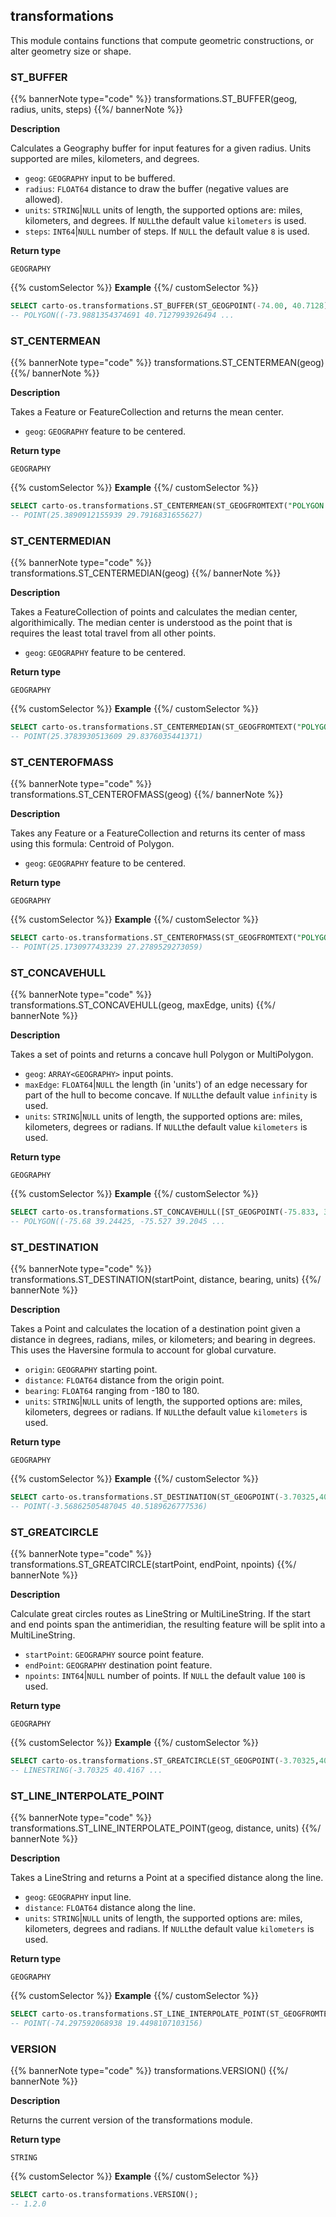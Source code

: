 ## transformations

<div class="badges"><div class="core"></div></div>

This module contains functions that compute geometric constructions, or alter geometry size or shape.

### ST_BUFFER

{{% bannerNote type="code" %}}
transformations.ST_BUFFER(geog, radius, units, steps)
{{%/ bannerNote %}}

**Description**

Calculates a Geography buffer for input features for a given radius. Units supported are miles, kilometers, and degrees.

* `geog`: `GEOGRAPHY` input to be buffered.
* `radius`: `FLOAT64` distance to draw the buffer (negative values are allowed).
* `units`: `STRING`|`NULL` units of length, the supported options are: miles, kilometers, and degrees. If `NULL`the default value `kilometers` is used.
* `steps`: `INT64`|`NULL` number of steps. If `NULL` the default value `8` is used.

**Return type**

`GEOGRAPHY`

{{% customSelector %}}
**Example**
{{%/ customSelector %}}

```sql
SELECT carto-os.transformations.ST_BUFFER(ST_GEOGPOINT(-74.00, 40.7128), 1, "kilometers", 10);
-- POLYGON((-73.9881354374691 40.7127993926494 ... 
```

### ST_CENTERMEAN

{{% bannerNote type="code" %}}
transformations.ST_CENTERMEAN(geog)
{{%/ bannerNote %}}

**Description**

Takes a Feature or FeatureCollection and returns the mean center.

* `geog`: `GEOGRAPHY` feature to be centered.

**Return type**

`GEOGRAPHY`

{{% customSelector %}}
**Example**
{{%/ customSelector %}}

```sql
SELECT carto-os.transformations.ST_CENTERMEAN(ST_GEOGFROMTEXT("POLYGON ((30 10, 40 40, 20 40, 10 20, 30 10))"));
-- POINT(25.3890912155939 29.7916831655627)
```

### ST_CENTERMEDIAN

{{% bannerNote type="code" %}}
transformations.ST_CENTERMEDIAN(geog)
{{%/ bannerNote %}}

**Description**

Takes a FeatureCollection of points and calculates the median center, algorithimically. The median center is understood as the point that is requires the least total travel from all other points.

* `geog`: `GEOGRAPHY` feature to be centered.

**Return type**

`GEOGRAPHY`

{{% customSelector %}}
**Example**
{{%/ customSelector %}}

```sql
SELECT carto-os.transformations.ST_CENTERMEDIAN(ST_GEOGFROMTEXT("POLYGON ((30 10, 40 40, 20 40, 10 20, 30 10))"));
-- POINT(25.3783930513609 29.8376035441371)
```

### ST_CENTEROFMASS

{{% bannerNote type="code" %}}
transformations.ST_CENTEROFMASS(geog)
{{%/ bannerNote %}}

**Description**

Takes any Feature or a FeatureCollection and returns its center of mass using this formula: Centroid of Polygon.

* `geog`: `GEOGRAPHY` feature to be centered.

**Return type**

`GEOGRAPHY`

{{% customSelector %}}
**Example**
{{%/ customSelector %}}

```sql
SELECT carto-os.transformations.ST_CENTEROFMASS(ST_GEOGFROMTEXT("POLYGON ((30 10, 40 40, 20 40, 10 20, 30 10))"));
-- POINT(25.1730977433239 27.2789529273059) 
```

### ST_CONCAVEHULL

{{% bannerNote type="code" %}}
transformations.ST_CONCAVEHULL(geog, maxEdge, units)
{{%/ bannerNote %}}

**Description**

Takes a set of points and returns a concave hull Polygon or MultiPolygon.

* `geog`: `ARRAY<GEOGRAPHY>` input points.
* `maxEdge`: `FLOAT64`|`NULL` the length (in 'units') of an edge necessary for part of the hull to become concave. If `NULL`the default value `infinity` is used.
* `units`: `STRING`|`NULL` units of length, the supported options are: miles, kilometers, degrees or radians. If `NULL`the default value `kilometers` is used.

**Return type**

`GEOGRAPHY`

{{% customSelector %}}
**Example**
{{%/ customSelector %}}

```sql
SELECT carto-os.transformations.ST_CONCAVEHULL([ST_GEOGPOINT(-75.833, 39.284),ST_GEOGPOINT(-75.6, 39.984),ST_GEOGPOINT(-75.221, 39.125),ST_GEOGPOINT(-75.521, 39.325)], 100, 'kilometers');
-- POLYGON((-75.68 39.24425, -75.527 39.2045 ...
```

### ST_DESTINATION

{{% bannerNote type="code" %}}
transformations.ST_DESTINATION(startPoint, distance, bearing, units)
{{%/ bannerNote %}}

**Description**

Takes a Point and calculates the location of a destination point given a distance in degrees, radians, miles, or kilometers; and bearing in degrees. This uses the Haversine formula to account for global curvature.

* `origin`: `GEOGRAPHY` starting point.
* `distance`: `FLOAT64` distance from the origin point.
* `bearing`: `FLOAT64` ranging from -180 to 180.
* `units`: `STRING`|`NULL` units of length, the supported options are: miles, kilometers, degrees or radians. If `NULL`the default value `kilometers` is used.

**Return type**

`GEOGRAPHY`

{{% customSelector %}}
**Example**
{{%/ customSelector %}}

```sql
SELECT carto-os.transformations.ST_DESTINATION(ST_GEOGPOINT(-3.70325,40.4167), 10, 45, "miles");
-- POINT(-3.56862505487045 40.5189626777536)
```

### ST_GREATCIRCLE

{{% bannerNote type="code" %}}
transformations.ST_GREATCIRCLE(startPoint, endPoint, npoints)
{{%/ bannerNote %}}

**Description**

Calculate great circles routes as LineString or MultiLineString. If the start and end points span the antimeridian, the resulting feature will be split into a MultiLineString.

* `startPoint`: `GEOGRAPHY` source point feature.
* `endPoint`: `GEOGRAPHY` destination point feature.
* `npoints`: `INT64`|`NULL` number of points. If `NULL` the default value `100` is used.

**Return type**

`GEOGRAPHY`

{{% customSelector %}}
**Example**
{{%/ customSelector %}}

```sql
SELECT carto-os.transformations.ST_GREATCIRCLE(ST_GEOGPOINT(-3.70325,40.4167), ST_GEOGPOINT(-73.9385,40.6643), 20);
-- LINESTRING(-3.70325 40.4167 ... 
```

### ST_LINE_INTERPOLATE_POINT

{{% bannerNote type="code" %}}
transformations.ST_LINE_INTERPOLATE_POINT(geog, distance, units)
{{%/ bannerNote %}}

**Description**

Takes a LineString and returns a Point at a specified distance along the line.

* `geog`: `GEOGRAPHY` input line.
* `distance`: `FLOAT64` distance along the line.
* `units`: `STRING`|`NULL` units of length, the supported options are: miles, kilometers, degrees and radians. If `NULL`the default value `kilometers` is used.

**Return type**

`GEOGRAPHY`

{{% customSelector %}}
**Example**
{{%/ customSelector %}}

```sql
SELECT carto-os.transformations.ST_LINE_INTERPOLATE_POINT(ST_GEOGFROMTEXT("LINESTRING (-76.091308 18.427501,-76.695556 18.729501,-76.552734 19.40443,-74.61914 19.134789,-73.652343 20.07657,-73.157958 20.210656)"), 250, 'miles');
-- POINT(-74.297592068938 19.4498107103156) 
```

### VERSION

{{% bannerNote type="code" %}}
transformations.VERSION()
{{%/ bannerNote %}}

**Description**

Returns the current version of the transformations module.

**Return type**

`STRING`

{{% customSelector %}}
**Example**
{{%/ customSelector %}}

```sql
SELECT carto-os.transformations.VERSION();
-- 1.2.0
```